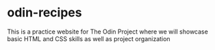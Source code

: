 # odin-recipes

This is a practice website for The Odin Project where we will
showcase basic HTML and CSS skills as well as project organization

